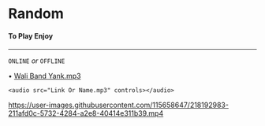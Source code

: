 # Random


#### To Play Enjoy ####
********************************************

`ONLINE` *or* `OFFLINE`

• [Wali Band Yank.mp3](https://github.com/MusicEnjoy/Random/raw/main/Wali%20Band%20Yank.mp3)
~~~
<audio src="Link Or Name.mp3" controls></audio>
~~~







https://user-images.githubusercontent.com/115658647/218192983-211afd0c-5732-4284-a2e8-40414e311b39.mp4













